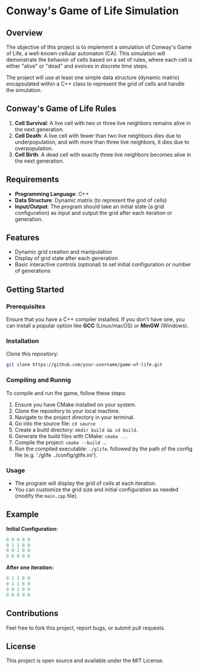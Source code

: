 # Conway's Game of Life Simulation

## Overview

The objective of this project is to implement a simulation of Conway's Game of Life, a well-known cellular automaton (CA). This simulation will demonstrate the behavior of cells based on a set of rules, where each cell is either "alive" or "dead" and evolves in discrete time steps.

The project will use at least one simple data structure (dynamic matrix) encapsulated within a C++ class to represent the grid of cells and handle the simulation.

## Conway's Game of Life Rules

1. **Cell Survival**: A live cell with two or three live neighbors remains alive in the next generation. 
2. **Cell Death**: A live cell with fewer than two live neighbors dies due to underpopulation, and with more than three live neighbors, it dies due to overpopulation.
3. **Cell Birth**: A dead cell with exactly three live neighbors becomes alive in the next generation.

## Requirements

- **Programming Language**: C++
- **Data Structure**: Dynamic matrix (to represent the grid of cells)
- **Input/Output**: The program should take an initial state (a grid configuration) as input and output the grid after each iteration or generation.

## Features

- Dynamic grid creation and manipulation
- Display of grid state after each generation
- Basic interactive controls (optional) to set initial configuration or number of generations

## Getting Started

### Prerequisites

Ensure that you have a C++ compiler installed. If you don't have one, you can install a popular option like **GCC** (Linux/macOS) or **MinGW** (Windows).

### Installation

Clone this repository:

   ```bash
   git clone https://github.com/your-username/game-of-life.git
   ```

### Compiling and Runnig

To compile and run the game, follow these steps:

1. Ensure you have CMake installed on your system.
2. Clone the repository to your local machine.
3. Navigate to the project directory in your terminal.
4. Go into the source file: `cd source`
4. Create a build directory: `mkdir build && cd build`.
5. Generate the build files with CMake: `cmake ..`.
6. Compile the project: `cmake --build .`.
7. Run the compiled executable: `./glife`. followed by the path of the config file (e.g. './glife ../config/glife.ini').

### Usage

- The program will display the grid of cells at each iteration.
- You can customize the grid size and initial configuration as needed (modify the `main.cpp` file).

## Example

**Initial Configuration:**

```cpp
0 0 0 0 0
0 1 1 0 0
0 0 1 0 0
0 0 0 0 0
```

**After one iteration:**

```cpp
0 1 1 0 0
0 1 1 0 0
0 0 1 0 0
0 0 0 0 0
```

## Contributions

Feel free to fork this project, report bugs, or submit pull requests.

## License

This project is open source and available under the MIT License.
